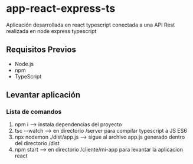 # app-react-express-ts

Aplicación desarrollada en react typescript conectada a una API Rest realizada en node express typescript

## Requisitos Previos

- Node.js 
- npm 
- TypeScript 

## Levantar aplicación

### Lista de comandos
1. npm i --> instala dependencias del proyecto
2. tsc --watch --> en directorio /server para compilar typescript a JS ES6
3. npx nodemon ./dist/app.js --> sigue al archivo app.js generado dentro del directorio /dist
4. npm start --> en directorio /cliente/mi-app para levantar la aplicacion react
